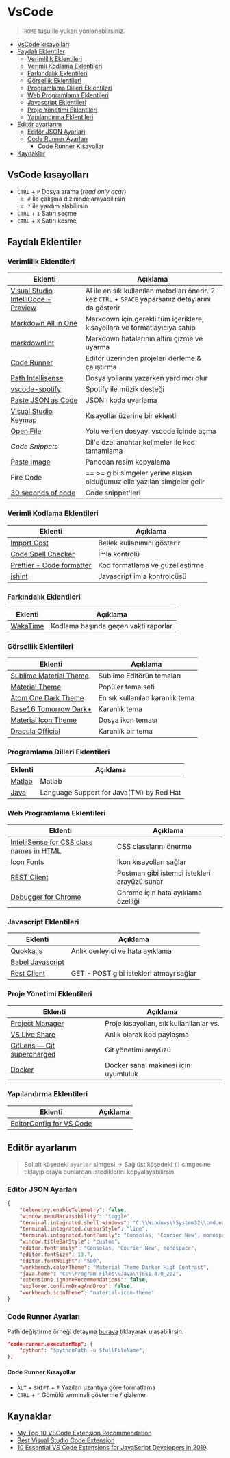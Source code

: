 # VsCode <!-- omit in toc -->

> `HOME` tuşu ile yukarı yönlenebilrsiniz.

- [VsCode kısayolları](#vscode-k%C4%B1sayollar%C4%B1)
- [Faydalı Eklentiler](#faydal%C4%B1-eklentiler)
  - [Verimlilik Eklentileri](#verimlilik-eklentileri)
  - [Verimli Kodlama Eklentileri](#verimli-kodlama-eklentileri)
  - [Farkındalık Eklentileri](#fark%C4%B1ndal%C4%B1k-eklentileri)
  - [Görsellik Eklentileri](#g%C3%B6rsellik-eklentileri)
  - [Programlama Dilleri Eklentileri](#programlama-dilleri-eklentileri)
  - [Web Programlama Eklentileri](#web-programlama-eklentileri)
  - [Javascript Eklentileri](#javascript-eklentileri)
  - [Proje Yönetimi Eklentileri](#proje-y%C3%B6netimi-eklentileri)
  - [Yapılandırma Eklentileri](#yap%C4%B1land%C4%B1rma-eklentileri)
- [Editör ayarlarım](#edit%C3%B6r-ayarlar%C4%B1m)
  - [Editör JSON Ayarları](#edit%C3%B6r-json-ayarlar%C4%B1)
  - [Code Runner Ayarları](#code-runner-ayarlar%C4%B1)
    - [Code Runner Kısayollar](#code-runner-k%C4%B1sayollar)
- [Kaynaklar](#kaynaklar)

## VsCode kısayolları

- `CTRL` + `P` Dosya arama (*read only açar*)
  - `#` İle çalışma dizininde arayabilirsin
  - `?` ile yardım alabilirsin
- `CTRL` + `I` Satırı seçme
- `CTRL` + `X` Satırı kesme

## Faydalı Eklentiler

### Verimlilik Eklentileri

| Eklenti                                                                                                                           | Açıklama                                                                                             |
| --------------------------------------------------------------------------------------------------------------------------------- | ---------------------------------------------------------------------------------------------------- |
| [Visual Studio IntelliCode - Preview](https://marketplace.visualstudio.com/items?itemName=VisualStudioExptTeam.vscodeintellicode) | AI ile en sık kullanılan metodları önerir. 2 kez `CTRL` + `SPACE` yaparsanız detaylarını da gösterir |
| [Markdown All in One](https://marketplace.visualstudio.com/items?itemName=yzhang.markdown-all-in-one)                             | Markdown için gerekli tüm içeriklere, kısayollara ve formatlayıcıya sahip                            |
| [markdownlint](https://marketplace.visualstudio.com/items?itemName=DavidAnson.vscode-markdownlint)                                | Markdown hatalarının altını çizme ve uyarma                                                          |
| [Code Runner](https://marketplace.visualstudio.com/items?itemName=formulahendry.code-runner)                                      | Editör üzerinden projeleri derleme & çalıştırma                                                      |
| [Path Intellisense](https://marketplace.visualstudio.com/items?itemName=christian-kohler.path-intellisense)                       | Dosya yollarını yazarken yardımcı olur                                                               |
| [vscode-spotify](https://marketplace.visualstudio.com/items?itemName=shyykoserhiy.vscode-spotify)                                 | Spotify ile müzik desteği                                                                            |
| [Paste JSON as Code](https://marketplace.visualstudio.com/items?itemName=quicktype.quicktype)                                     | JSON'ı koda uyarlama                                                                                 |
| [Visual Studio Keymap](https://marketplace.visualstudio.com/items?itemName=ms-vscode.vs-keybindings)                              | Kısayollar üzerine bir eklenti                                                                       |
| [Open File](https://marketplace.visualstudio.com/items?itemName=Fr43nk.seito-openfile)                                            | Yolu verilen dosyayı vscode içinde açma                                                              |
| *Code Snippets*                                                                                                                   | Dil'e özel anahtar kelimeler ile kod tamamlama                                                       |
| [Paste Image](https://marketplace.visualstudio.com/items?itemName=mushan.vscode-paste-image)                                      | Panodan resim kopyalama                                                                              |
| Fire Code                                                                                                                         | == >= gibi simgeler yerine alışkın olduğumuz elle yazılan simgeler gelir                             |
| [30 seconds of code](https://marketplace.visualstudio.com/items?itemName=30-seconds.30-seconds-of-code) | Code snippet'leri |

### Verimli Kodlama Eklentileri

| Eklenti                                                                                                         | Açıklama                        |
| --------------------------------------------------------------------------------------------------------------- | ------------------------------- |
| [Import Cost](https://marketplace.visualstudio.com/items?itemName=wix.vscode-import-cost)                       | Bellek kullanımını gösterir     |
| [Code Spell Checker](https://marketplace.visualstudio.com/items?itemName=streetsidesoftware.code-spell-checker) | İmla kontrolü                   |
| [Prettier - Code formatter](https://marketplace.visualstudio.com/items?itemName=esbenp.prettier-vscode)         | Kod formatlama ve güzelleştirme |
| [jshint](https://marketplace.visualstudio.com/items?itemName=dbaeumer.jshint)                                   | Javascript imla kontrolcüsü     |

### Farkındalık Eklentileri

| Eklenti                                                                                  | Açıklama                             |
| ---------------------------------------------------------------------------------------- | ------------------------------------ |
| [WakaTime](https://marketplace.visualstudio.com/items?itemName=WakaTime.vscode-wakatime) | Kodlama başında geçen vakti raporlar |

### Görsellik Eklentileri

| Eklenti                                                                                                           | Açıklama                        |
| ----------------------------------------------------------------------------------------------------------------- | ------------------------------- |
| [Sublime Material Theme](https://marketplace.visualstudio.com/items?itemName=jprestidge.theme-material-theme)     | Sublime Editörün temaları       |
| [Material Theme](https://marketplace.visualstudio.com/items?itemName=Equinusocio.vsc-material-theme)              | Popüler tema seti               |
| [Atom One Dark Theme](https://marketplace.visualstudio.com/items?itemName=akamud.vscode-theme-onedark)            | En sık kullanılan karanlık tema |
| [Base16 Tomorrow Dark+](https://marketplace.visualstudio.com/items?itemName=Shurelia.base16-tomorrow-dark-vscode) | Karanlık tema                   |
| [Material Icon Theme](https://marketplace.visualstudio.com/items?itemName=PKief.material-icon-theme)              | Dosya ikon teması               |
| [Dracula Official](https://marketplace.visualstudio.com/items?itemName=dracula-theme.theme-dracula)               | Karanlık bir tema               |

### Programlama Dilleri Eklentileri

| Eklenti                                                                      | Açıklama                                 |
| ---------------------------------------------------------------------------- | ---------------------------------------- |
| [Matlab](https://marketplace.visualstudio.com/items?itemName=Gimly81.matlab) | Matlab                                   |
| [Java](https://marketplace.visualstudio.com/items?itemName=redhat.java)      | Language Support for Java(TM) by Red Hat |

### Web Programlama Eklentileri

| Eklenti                                                                                                                         | Açıklama                                     |
| ------------------------------------------------------------------------------------------------------------------------------- | -------------------------------------------- |
| [IntelliSense for CSS class names in HTML](https://marketplace.visualstudio.com/items?itemName=Zignd.html-css-class-completion) | CSS classlarını önerme                       |
| [Icon Fonts](https://marketplace.visualstudio.com/items?itemName=idleberg.icon-fonts)                                           | İkon kısayolları sağlar                      |
| [REST Client](https://marketplace.visualstudio.com/items?itemName=humao.rest-client)                                            | Postman gibi istemci istekleri arayüzü sunar |
| [Debugger for Chrome](https://marketplace.visualstudio.com/items?itemName=msjsdiag.debugger-for-chrome)                         | Chrome için hata ayıklama özelliği           |

### Javascript Eklentileri

| Eklenti                                                                                                   | Açıklama                                |
| --------------------------------------------------------------------------------------------------------- | --------------------------------------- |
| [Quokka.js ](https://marketplace.visualstudio.com/items?itemName=WallabyJs.quokka-vscode)                 | Anlık derleyici ve hata ayıklama        |
| [Babel Javascript](https://marketplace.visualstudio.com/items?itemName=mgmcdermott.vscode-language-babel) |                                         |
| [Rest Client](https://marketplace.visualstudio.com/items?itemName=humao.rest-client)                      | GET - POST gibi istekleri atmayı sağlar |

### Proje Yönetimi Eklentileri

| Eklenti                                                                                            | Açıklama                                 |
| -------------------------------------------------------------------------------------------------- | ---------------------------------------- |
| [Project Manager](https://marketplace.visualstudio.com/items?itemName=alefragnani.project-manager) | Proje kısayolları, sık kullanılanlar vs. |
| [VS Live Share](https://marketplace.visualstudio.com/items?itemName=MS-vsliveshare.vsliveshare)    | Anlık olarak kod paylaşma                |
| [GitLens — Git supercharged](https://marketplace.visualstudio.com/items?itemName=eamodio.gitlens) | Git yönetimi arayüzü                     |
| [Docker](https://marketplace.visualstudio.com/items?itemName=PeterJausovec.vscode-docker)          | Docker sanal makinesi için uyumluluk     |

### Yapılandırma Eklentileri

| Eklenti                                                                                                   | Açıklama |
| --------------------------------------------------------------------------------------------------------- | -------- |
| [EditorConfig for VS Code](https://marketplace.visualstudio.com/items?itemName=EditorConfig.EditorConfig) |          |

## Editör ayarlarım

> Sol alt köşedeki `ayarlar` simgesi -> Sağ üst köşedeki `{}` simgesine tıklayıp oraya bunlardan istediklerini kopyalayabilirsin.

### Editör JSON Ayarları

```json
{
    "telemetry.enableTelemetry": false,
    "window.menuBarVisibility": "toggle",
    "terminal.integrated.shell.windows": "C:\\Windows\\System32\\cmd.exe",
    "terminal.integrated.cursorStyle": "line",
    "terminal.integrated.fontFamily": "Consolas, 'Courier New', monospace",
    "window.titleBarStyle": "custom",
    "editor.fontFamily": "Consolas, 'Courier New', monospace",
    "editor.fontSize": 13.7,
    "editor.fontWeight": "500",
    "workbench.colorTheme": "Material Theme Darker High Contrast",
    "java.home": "C:\\Program Files\\Java\\jdk1.8.0_202",
    "extensions.ignoreRecommendations": false,
    "explorer.confirmDragAndDrop": false,
    "workbench.iconTheme": "material-icon-theme"
}
```

### Code Runner Ayarları

Path değiştirme örneği detayına [buraya](https://stackoverflow.com/questions/50689210/how-to-setup-code-runner-in-visual-studio-code-for-python) tıklayarak ulaşabilirsin.

```json
"code-runner.executorMap": {
    "python": "$pythonPath -u $fullFileName",
},
```

#### Code Runner Kısayollar

- `ALT` + `SHIFT` + `F` Yazıları uzantıya göre formatlama
- `CTRL` + `"` Gömülü terminali gösterme / gizleme

## Kaynaklar

- [My Top 10 VSCode Extension Recommendation](https://medium.com/backticks-tildes/my-top-10-vscode-extension-recommendation-ac2c2f62ffe5)
- [Best Visual Studio Code Extension](https://blog.elmah.io/best-visual-studio-code-extensions/)
- [10 Essential VS Code Extensions for JavaScript Developers in 2019](https://hackernoon.com/10-essential-vs-code-extensions-for-javascript-developers-in-2019-e8320e3f421e)